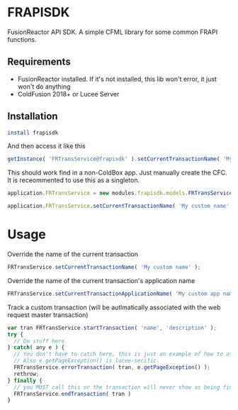 # FRAPISDK

FusionReactor API SDK.  A simple CFML library for some common FRAPI functions.

## Requirements

* FusionReactor installed.  If it's not installed, this lib won't error, it just won't do anything
* ColdFusion 2018+ or Lucee Server

## Installation

```bash
install frapisdk
```
And then access it like this
```js
getInstance( 'FRTransService@frapisdk' ).setCurrentTransactionName( 'My custom name' );
```
This should work find in a non-ColdBox app.  Just manually create the CFC.  It is receommented to use this as a singleton.


```js
application.FRTransService = new modules.frapisdk.models.FRTransService();

application.FRTransService.setCurrentTransactionName( 'My custom name' );
```

# Usage

Override the name of the current transaction

```js
FRTransService.setCurrentTransactionName( 'My custom name' );
```


Override the name of the current transaction's application name

```js
FRTransService.setCurrentTransactionApplicationName( 'My custom app name' );
```

Track a custom transaction (will be autlmatically associated with the web request master transaction)

```js
var tran FRTransService.startTransaction( 'name', 'description' );
try {
  // Do stuff here
} catch( any e ) {
  // You don't have to catch here, this is just an example of how to associate an exception with the custom transactioneception 
  // Also e.getPageException() is lucee-secific.  
  FRTransService.errorTransaction( tran, e.getPageException() );
  rethrow;
} finally {
  // you MUST call this or the transaction will never show as being finished in FR's interfacet
  FRTransService.endTransaction( tran )
}
```
